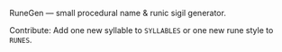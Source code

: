 RuneGen — small procedural name & runic sigil generator.

Contribute: Add one new syllable to `SYLLABLES` or one new rune style to `RUNES`.
